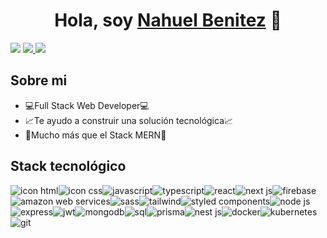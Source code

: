 <div align="center">
<h1 align="center">Hola, soy <a href="https://nahuel-benitez.com.ar/">Nahuel Benitez</a> 👋</h1>
</div>
<img src="https://i.imgur.com/tSIPNGN.png">

<a target="blank" href="https://www.linkedin.com/in/nahuel-benitez/">
<img src="https://img.shields.io/badge/LinkedIn-0077B5?style=for-the-badge&logo=linkedin&logoColor=white"/>
</a>
<a target="blank" href="https://nahuel-benitez.com.ar/">
<img src="https://img.shields.io/badge/Portfolio-255E63?style=for-the-badge&logo=About.me&logoColor=white"/>
</a>

## Sobre mi

- 💻​Full Stack Web Developer💻​
- 📈Te ayudo a construir una solución tecnológica📈
- 🚀Mucho más que el Stack MERN🚀
  <br>

## Stack tecnológico

<div style="display: flex; flex-wrap: wrap;">

<img src="https://img.shields.io/badge/HTML5-E34F26?style=for-the-badge&logo=html5&logoColor=white" alt="icon html">
<img src="https://img.shields.io/badge/CSS3-1572B6?style=for-the-badge&logo=css3&logoColor=white" alt="icon css">
<img src="https://img.shields.io/badge/JavaScript-323330?style=for-the-badge&logo=javascript&logoColor=F7DF1E" alt="javascript">
<img src="https://img.shields.io/badge/TypeScript-007ACC?style=for-the-badge&logo=typescript&logoColor=white" alt="typescript">
<img src="https://img.shields.io/badge/React-20232A?style=for-the-badge&logo=react&logoColor=61DAFB" alt="react">
<img src="https://img.shields.io/badge/next%20js-000000?style=for-the-badge&logo=nextdotjs&logoColor=white" alt="next js">
<img src="https://img.shields.io/badge/firebase-ffca28?style=for-the-badge&logo=firebase&logoColor=black" alt="firebase">
<img src="https://img.shields.io/badge/Amazon_AWS-FF9900?style=for-the-badge&logo=amazonaws&logoColor=white" alt="amazon web services">
<img src="https://img.shields.io/badge/Sass-CC6699?style=for-the-badge&logo=sass&logoColor=white" alt="sass">
<img src="https://img.shields.io/badge/Tailwind_CSS-38B2AC?style=for-the-badge&logo=tailwind-css&logoColor=white" alt="tailwind">
<img src="https://img.shields.io/badge/styled--components-DB7093?style=for-the-badge&logo=styled-components&logoColor=white" alt="styled components">
<img src="https://img.shields.io/badge/Node%20js-339933?style=for-the-badge&logo=nodedotjs&logoColor=white" alt="node js">
<img src="https://img.shields.io/badge/Express%20js-000000?style=for-the-badge&logo=express&logoColor=white" alt="express">
<img src="https://img.shields.io/badge/JWT-000000?style=for-the-badge&logo=JSON%20web%20tokens&logoColor=white" alt="jwt">
<img src="https://img.shields.io/badge/MongoDB-4EA94B?style=for-the-badge&logo=mongodb&logoColor=white" alt="mongodb">
<img src="https://img.shields.io/badge/PostgreSQL-316192?style=for-the-badge&logo=postgresql&logoColor=white" alt="sql">
<img src="https://img.shields.io/badge/Prisma-3982CE?style=for-the-badge&logo=Prisma&logoColor=white" alt="prisma">
<img src="https://img.shields.io/badge/nestjs-E0234E?style=for-the-badge&logo=nestjs&logoColor=white" alt="nest js">
<img src="https://img.shields.io/badge/Docker-2CA5E0?style=for-the-badge&logo=docker&logoColor=white" alt="docker">
<img src="https://img.shields.io/badge/kubernetes-326ce5.svg?&style=for-the-badge&logo=kubernetes&logoColor=white" alt="kubernetes">
<img src="https://img.shields.io/badge/GitHub-100000?style=for-the-badge&logo=github&logoColor=white" alt="git">
</div>
